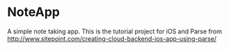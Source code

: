 NoteApp
=======

A simple note taking app.
This is the tutorial project for iOS and Parse from http://www.sitepoint.com/creating-cloud-backend-ios-app-using-parse/
